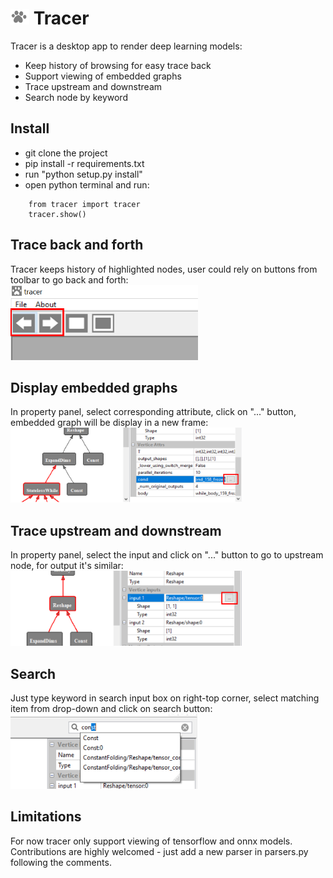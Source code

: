 # <img src="https://github.com/RandySheriffH/tracer/blob/master/snaps/Tracer.jpg" width=30 height=25>  Tracer
Tracer is a desktop app to render deep learning models:

- Keep history of browsing for easy trace back
- Support viewing of embedded graphs 
- Trace upstream and downstream
- Search node by keyword

## Install

- git clone the project
- pip install -r requirements.txt
- run "python setup.py install"
- open python terminal and run:
```
    from tracer import tracer
    tracer.show()
```


## Trace back and forth
Tracer keeps history of highlighted nodes, user could rely on buttons from toolbar to go back and forth:\
<img src="https://github.com/RandySheriffH/tracer/blob/master/snaps/BackForth.PNG" width=300 height=120>

## Display embedded graphs
In property panel, select corresponding attribute, click on "..." button, embedded graph will be display in a new frame:\
<img src="https://github.com/RandySheriffH/tracer/blob/master/snaps/OpenEmbedded.PNG" width=370 height=120>

## Trace upstream and downstream
In property panel, select the input and click on "..." button to go to upstream node, for output it's similar:\
<img src="https://github.com/RandySheriffH/tracer/blob/master/snaps/Upstream.PNG" width=370 height=120>

## Search
Just type keyword in search input box on right-top corner, select matching item from drop-down and click on search button:\
<img src="https://github.com/RandySheriffH/tracer/blob/master/snaps/Search.PNG" width=300 height=120>

## Limitations
For now tracer only support viewing of tensorflow and onnx models. Contributions are highly welcomed - just add a new parser in parsers.py following the comments.
